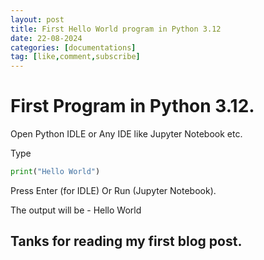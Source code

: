 ```yaml
---
layout: post
title: First Hello World program in Python 3.12
date: 22-08-2024
categories: [documentations]
tag: [like,comment,subscribe]
---
```

# First Program in Python 3.12.

Open Python IDLE or Any IDE like Jupyter Notebook etc.

Type
```python
print("Hello World")
```

Press Enter (for IDLE) Or Run (Jupyter Notebook).

The output will be -
Hello World


## Tanks for reading my first blog post. 